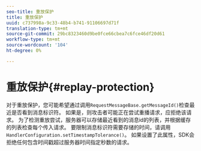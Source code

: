 ```yaml
---
seo-title: 重放保护
title: 重放保护
uuid: c737998a-9c33-48b4-b741-91106697d71f
translation-type: tm+mt
source-git-commit: 29bc8323460d9be0fce66cbea7c6fce46df20d61
workflow-type: tm+mt
source-wordcount: '104'
ht-degree: 0%

---
```



# 重放保护{#replay-protection}

对于重放保护，您可能希望通过调用`RequestMessageBase.getMessageId()`检查最近是否看到消息标识符。 如果是，则攻击者可能正在尝试重播请求，应拒绝该请求。 为了检测重放尝试，服务器可以存储最近看到的消息id的列表，并根据缓存的列表检查每个传入请求。 要限制消息标识符需要存储的时间，请调用`HandlerConfiguration.setTimestampTolerance()`。 如果设置了此属性，SDK会拒绝任何包含时间戳超过服务器时间指定秒数的请求。
